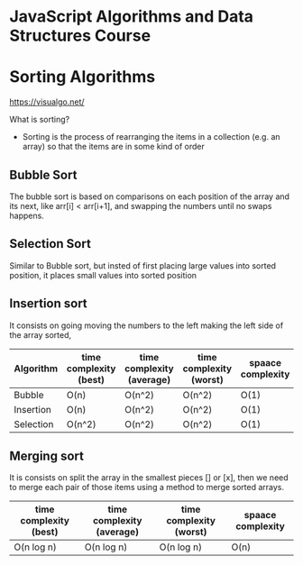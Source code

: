 # JavaScript Algorithms and Data Structures Course

# Sorting Algorithms

https://visualgo.net/

What is sorting?

- Sorting is the process of rearranging the items in a collection (e.g. an array) so that the items are in some kind of order

## Bubble Sort

The bubble sort is based on comparisons on each position of the array and its next, like arr[i] < arr[i+1], and swapping the numbers until no swaps happens.

## Selection Sort

Similar to Bubble sort, but insted of first placing large values into sorted position, it places small values into sorted position

## Insertion sort

It consists on going moving the numbers to the left making the left side of the array sorted,

| Algorithm | time complexity (best) | time complexity (average) | time complexity (worst) | spaace complexity |
| --------- | ---------------------- | ------------------------- | ----------------------- | ----------------- |
| Bubble    | O(n)                   | O(n^2)                    | O(n^2)                  | O(1)              |
| Insertion | O(n)                   | O(n^2)                    | O(n^2)                  | O(1)              |
| Selection | O(n^2)                 | O(n^2)                    | O(n^2)                  | O(1)              |

## Merging sort

It is consists on split the array in the smallest pieces [] or [x], then we need to merge each pair of those items using a method to merge sorted arrays.

| time complexity (best) | time complexity (average) | time complexity (worst) | spaace complexity |
| ---------------------- | ------------------------- | ----------------------- | ----------------- |
| O(n log n)             | O(n log n)                | O(n log n)              | O(n)              |
